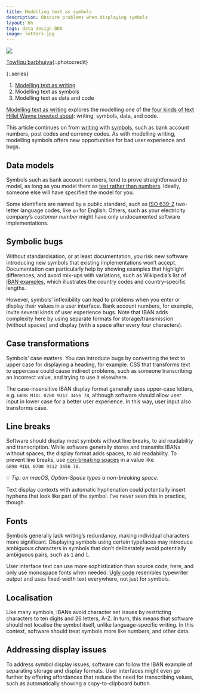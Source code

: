 ```yaml
---
title: Modelling text as symbols
description: Obscure problems when displaying symbols
layout: hh
tags: data design DDD
image: letters.jpg
---
```


![](letters.jpg)

[Towfiqu barbhuiya](https://unsplash.com/photos/5u6bz2tYhX8){:.photocredit}

{:.series}
1. [Modelling text as writing](modelling-text-writing)
2. Modelling text as symbols
3. Modelling text as data and code

[Modelling text as writing](modelling-text-writing) explores the modelling one of the
[four kinds of text Hillel Wayne tweeted about](https://twitter.com/hillelogram/status/1515772367213150209):
writing, symbols, data, and code.

This article continues on from [writing](modelling-text-writing) with
[symbols](https://twitter.com/hillelogram/status/1515772368614010881),
such as bank account numbers, post codes and currency codes.
As with modelling writing, modelling symbols offers new opportunities for bad user experience and bugs.

## Data models

Symbols such as bank account numbers, tend to prove straightforward to model,
as long as you model them as [text rather than numbers](non-numeric-numbers).
Ideally, someone else will have specified the model for you.

Some identifiers are named by a public standard, such as
[ISO 639-2](https://en.wikipedia.org/wiki/ISO_639-2) two-letter language codes, like `en` for English.
Others, such as your electricity company’s _customer number_ might have only undocumented software implementations.

## Symbolic bugs

Without standardisation, or at least documentation, you risk new software introducing new symbols that existing implementations won’t accept.
Documentation can particularly help by showing examples that highlight differences, and avoid mix-ups with variations, such as Wikipedia’s list of
[IBAN examples](https://en.wikipedia.org/wiki/International_Bank_Account_Number#Structure),
which illustrates the country codes and country-specific lengths.

However, symbols’ inflexibility can lead to problems when you enter or display their values in a user interface.
Bank account numbers, for example, invite several kinds of user experience bugs.
Note that IBAN adds complexity here by using separate formats for storage/transmission (without spaces) and display (with a space after every four characters).

## Case transformations

Symbols’ case matters.
You can introduce bugs by converting the text to upper case for displaying a heading, for example.
CSS that transforms text to uppercase could cause indirect problems, such as someone transcribing an incorrect value, and trying to use it elsewhere.

The case-insensitive IBAN display format generally uses upper-case letters, e.g. `GB98 MIDL 0700 9312 3456 78`, although software should allow user input in lower case for a better user experience.
In this way, user input also transforms case.


## Line breaks

Software should display most symbols without line breaks, to aid readability and transcription.
While software generally stores and transmits IBANs without spaces, the display format adds spaces, to aid readability.
To prevent line breaks, use [non-breaking spaces](https://en.wikipedia.org/wiki/Non-breaking_space)
in a value like `GB98 MIDL 0700 9312 3456 78`.

💡 _Tip: on macOS, Option-Space types a non-breaking space._

Text display contexts with automatic hyphenation could potentially insert hyphens that look like part of the symbol.
I’ve never seen this in practice, though.

## Fonts

Symbols generally lack writing’s redundancy, making individual characters more significant.
Displaying symbols using certain typefaces may introduce ambiguous characters in symbols that don’t deliberately avoid potentially ambiguous pairs, such as `1` and `l`.

User interface text can use more sophistication than source code, here, and only use monospace fonts when needed.
[Ugly code](ugly-code) resembles typewriter output and uses fixed-width text everywhere, not just for symbols.

## Localisation

Like many symbols, IBANs avoid character set issues by restricting characters to ten digits and 26 letters, A-Z.
In turn, this means that software should not localise the symbol itself, unlike language-specific writing.
In this context, software should treat symbols more like numbers, and other data.

## Addressing display issues

To address symbol display issues, software can follow the IBAN example of separating storage and display formats.
User interfaces might even go further by offering affordances that reduce the need for transcribing values, such as automatically showing a copy-to-clipboard button.
